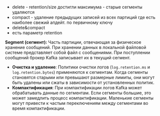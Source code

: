 - delete - retention/size достигли максимума - старые сегменты удаляются
- compact - удаление предыдущих записей из всех партиций где есть наиболее свежий апдейт. по первичному ключу
- delete&compact
- есть параметр retention

**Segment (сегмент):** Часть партиции, отвечающая за физическое хранение сообщений. При хранении данных в локальной файловой системе представляет собой файл с сообщениями. При поступлении сообщений брокер Kafka записывает их в текущий сегмент.

- **Очистка и удаление**: Политики очистки логов (`log.retention.ms` и `log.retention.bytes`) применяются к сегментам. Когда сегменты становятся старыми или превышают размерные лимиты, они могут быть удалены или сжаты в зависимости от установленных политик.
- **Компактификация**: При компактификации логов Kafka может обрабатывать данные по сегментам. Если сегменты большие, это может замедлить процесс компактификации. Маленькие сегменты могут привести к частым переключениям между сегментами во время компактификации.